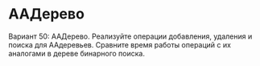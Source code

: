# AA­Дерево
Вариант 50: AA­Дерево.
Реализуйте операции добавления, удаления и поиска для AA­деревьев. Сравните время работы
операций с их аналогами в дереве бинарного поиска.